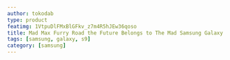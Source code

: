 ```yaml
---
author: tokodab
type: product
featimg: 1VtpuDlFMxBlGFkv_z7m4R5hJEw36qoso
title: Mad Max Furry Road the Future Belongs to The Mad Samsung Galaxy S9 Case
tags: [samsung, galaxy, s9]
category: [samsung]
---
```


